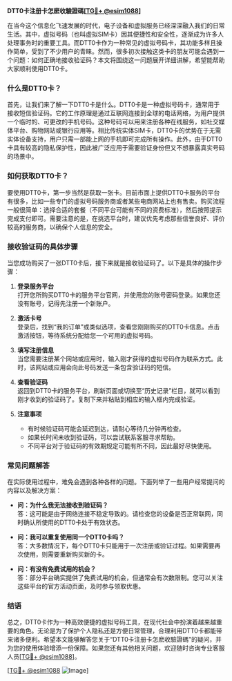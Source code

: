 **DTT0卡注册卡怎麽收驗證碼[[TG💪+ @esim1088](https://t.me/s/esim1088)]**

在当今这个信息化飞速发展的时代，电子设备和虚拟服务已经深深融入我们的日常生活。其中，虚拟号码（也叫虚拟SIM卡）因其便捷性和安全性，逐渐成为许多人处理事务时的重要工具。而DTT0卡作为一种常见的虚拟号码卡，其功能多样且操作简单，受到了不少用户的青睐。然而，很多初次接触这类卡的朋友可能会遇到一个问题：如何正确地接收验证码？本文将围绕这一问题展开详细讲解，希望能帮助大家顺利使用DTT0卡。

### 什么是DTT0卡？

首先，让我们来了解一下DTT0卡是什么。DTT0卡是一种虚拟号码卡，通常用于接收短信验证码。它的工作原理是通过互联网连接到全球的电话网络，为用户提供一个临时的、可更改的手机号码。这种号码可以用来注册各种在线服务，如社交媒体平台、购物网站或银行应用等。相比传统实体SIM卡，DTT0卡的优势在于无需实体设备支持，用户只需一部能上网的手机即可完成所有操作。此外，由于DTT0卡具有较高的隐私保护性，因此被广泛应用于需要验证身份但又不想暴露真实号码的场景中。

### 如何获取DTT0卡？

要使用DTT0卡，第一步当然是获取一张卡。目前市面上提供DTT0卡服务的平台有很多，比如一些专门的虚拟号码服务商或者某些电商网站上也有售卖。购买流程一般很简单：选择合适的套餐（不同平台可能有不同的资费标准），然后按照提示完成支付即可。需要注意的是，在挑选平台时，建议优先考虑那些信誉良好、评价较高的服务商，以确保个人信息的安全。

### 接收验证码的具体步骤

当您成功购买了一张DTT0卡后，接下来就是接收验证码了。以下是具体的操作步骤：

1. **登录服务平台**  
   打开您所购买DTT0卡的服务平台官网，并使用您的账号密码登录。如果您还没有账号，记得先注册一个新账户。

2. **激活卡号**  
   登录后，找到“我的订单”或类似选项，查看您刚刚购买的DTT0卡信息。点击激活按钮，等待系统分配给您一个可用的虚拟号码。

3. **填写注册信息**  
   当您需要注册某个网站或应用时，输入刚才获得的虚拟号码作为联系方式。此时，该网站或应用会向此号码发送一条包含验证码的短信。

4. **查看验证码**  
   返回到DTT0卡的服务平台，刷新页面或切换至“历史记录”栏目，就可以看到刚才收到的验证码了。复制下来并粘贴到相应的输入框内完成验证。

5. **注意事项**  
   - 有时候验证码可能会延迟到达，请耐心等待几分钟再检查。
   - 如果长时间未收到验证码，可以尝试联系客服寻求帮助。
   - 不同平台对于验证码的有效期规定可能有所不同，因此最好尽快使用。

### 常见问题解答

在实际使用过程中，难免会遇到各种各样的问题。下面列举了一些用户经常提问的内容以及解决方案：

- **问：为什么我无法接收到验证码？**  
  答：这可能是由于网络连接不稳定导致的。请检查您的设备是否正常联网，同时确认所使用的DTT0卡处于有效状态。

- **问：我可以重复使用同一个DTT0卡吗？**  
  答：大多数情况下，每个DTT0卡只能用于一次注册或验证过程。如果需要再次使用，则需要重新购买新的卡。

- **问：有没有免费试用的机会？**  
  答：部分平台确实提供了免费试用的机会，但通常会有次数限制。您可以关注这些平台的官方活动页面，及时参与领取优惠。

### 结语

总之，DTT0卡作为一种高效便捷的虚拟号码工具，在现代社会中扮演着越来越重要的角色。无论是为了保护个人隐私还是方便日常管理，合理利用DTT0卡都能带来诸多便利。希望本文能够解答您关于“DTT0卡注册卡怎麽收驗證碼”的疑问，并为您的使用体验增添一份保障。如果您还有其他相关问题，欢迎随时咨询专业客服人员[[TG💪+ @esim1088](https://t.me/s/esim1088)]。

[[TG💪+ @esim1088](https://t.me/s/esim1088) ![Image](https://i.postimg.cc/4NQfJmqS/Snipaste-2025-05-13-00-14-12.png)]